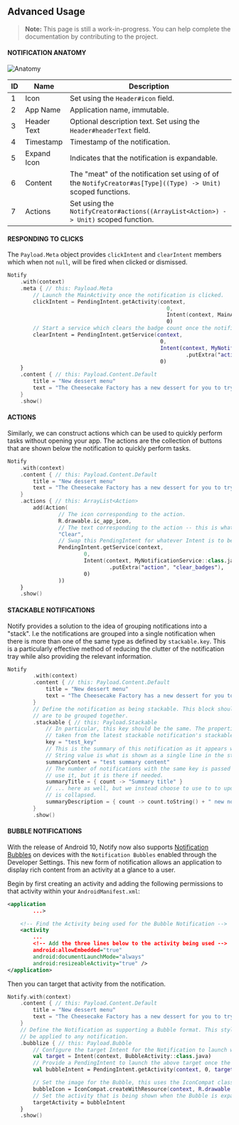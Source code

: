 ## Advanced Usage
> **Note:** This page is still a work-in-progress. You can help complete the documentation by contributing to the project.

#### NOTIFICATION ANATOMY

![Anatomy](./assets/anatomy.svg)

| ID   | Name         | Description                                                                                             |
| --- | --- | --- |
| 1    | Icon         | Set using the `Header#icon` field.                                                                      |
| 2    | App Name     | Application name, immutable.                                                                            |
| 3    | Header Text  | Optional description text. Set using the `Header#headerText` field.                                     |
| 4    | Timestamp    | Timestamp of the notification.                                                                          |
| 5    | Expand Icon  | Indicates that the notification is expandable.                                                          |
| 6    | Content      | The "meat" of the notification set using of of the `NotifyCreator#as[Type]((Type) -> Unit)` scoped functions. |
| 7    | Actions      | Set using the `NotifyCreator#actions((ArrayList<Action>) -> Unit)` scoped function.                           |

#### RESPONDING TO CLICKS

The `Payload.Meta` object provides `clickIntent` and `clearIntent` members which when not `null`, will be fired when clicked or dismissed.

```Kotlin
Notify
    .with(context)
    .meta { // this: Payload.Meta
        // Launch the MainActivity once the notification is clicked.
        clickIntent = PendingIntent.getActivity(context,
                                                  0,
                                                  Intent(context, MainActivity::class.java),
                                                  0)
        // Start a service which clears the badge count once the notification is dismissed.
        clearIntent = PendingIntent.getService(context,
                                                0,
                                                Intent(context, MyNotificationService::class.java)
                                                        .putExtra("action", "clear_badges"),
                                                0)
    }
    .content { // this: Payload.Content.Default
        title = "New dessert menu"
        text = "The Cheesecake Factory has a new dessert for you to try!"
    }
    .show()
```


#### ACTIONS

Similarly, we can construct actions which can be used to quickly perform tasks without opening your app. The actions are the collection of buttons that are shown below the notification to quickly perform tasks.

```Kotlin
Notify
    .with(context)
    .content { // this: Payload.Content.Default
        title = "New dessert menu"
        text = "The Cheesecake Factory has a new dessert for you to try!"
    }
    .actions { // this: ArrayList<Action>
        add(Action(
                // The icon corresponding to the action.
                R.drawable.ic_app_icon,
                // The text corresponding to the action -- this is what shows .
                "Clear",
                // Swap this PendingIntent for whatever Intent is to be processed when the action is clicked.
                PendingIntent.getService(context,
                        0,
                        Intent(context, MyNotificationService::class.java)
                                .putExtra("action", "clear_badges"),
                        0)
                ))
    }
    .show()
```


#### STACKABLE NOTIFICATIONS

Notify provides a solution to the idea of grouping notifications into a "stack". I.e the notifications are grouped into a single notification when there is more than one of the same type as defined by `stackable.key`.
This is a particularly effective method of reducing the clutter of the notification tray while also providing the relevant information.

```Kotlin
Notify
        .with(context)
        .content { // this: Payload.Content.Default
            title = "New dessert menu"
            text = "The Cheesecake Factory has a new dessert for you to try!"
        }
        // Define the notification as being stackable. This block should be the same for all notifications which
        // are to be grouped together.
        .stackable { // this: Payload.Stackable
            // In particular, this key should be the same. The properties of this stackable notification as
            // taken from the latest stackable notification's stackable block.
            key = "test_key"
            // This is the summary of this notification as it appears when it is as part of a stacked notification. This
            // String value is what is shown as a single line in the stacked notification.
            summaryContent = "test summary content"
            // The number of notifications with the same key is passed as the 'count' argument. We happen not to
            // use it, but it is there if needed.
            summaryTitle = { count -> "Summary title" }
            // ... here as well, but we instead choose to use to to update the summary for when the notification
            // is collapsed.
            summaryDescription = { count -> count.toString() + " new notifications." }
        }
        .show()
```


#### BUBBLE NOTIFICATIONS

With the release of Android 10, Notify now also supports [Notification Bubbles](https://developer.android.com/guide/topics/ui/bubbles) on devices with the `Notification Bubbles` enabled through the Developer Settings. This new form of notification allows an application to display rich content from an activity at a glance to a user.

Begin by first creating an activity and adding the following permissions to that activity within your `AndroidManifest.xml`:

```xml
<application
        ...>

    <!-- Find the Activity being used for the Bubble Notification -->
    <activity
        ...
        <!-- Add the three lines below to the activity being used -->
        android:allowEmbedded="true"
        android:documentLaunchMode="always"
        android:resizeableActivity="true" />
</application>
```

Then you can target that activity from the notification.

```kotlin
Notify.with(context)
    .content { // this: Payload.Content.Default
        title = "New dessert menu"
        text = "The Cheesecake Factory has a new dessert for you to try!"
    }
    // Define the Notification as supporting a Bubble format. This style can
    // be applied to any notification.
    .bubblize { // this: Payload.Bubble
        // Configure the target Intent for the Notification to launch when it is expanded.
        val target = Intent(context, BubbleActivity::class.java)
        // Provide a PendingIntent to launch the above target once the Bubble is expanded.
        val bubbleIntent = PendingIntent.getActivity(context, 0, target, 0 /* flags */)

        // Set the image for the Bubble, this uses the IconCompat class to build the icon being shown within the bubble
        bubbleIcon = IconCompat.createWithResource(context, R.drawable.ic_app_icon)
        // Set the activity that is being shown when the Bubble is expanded to the PendingIntent created above.
        targetActivity = bubbleIntent
    }
    .show()
```
